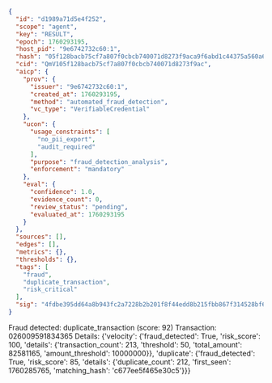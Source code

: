 ```json
{
  "id": "d1989a71d5e4f252",
  "scope": "agent",
  "key": "RESULT",
  "epoch": 1760293195,
  "host_pid": "9e6742732c60:1",
  "hash": "05f128bacb75cf7a807f0cbcb740071d8273f9aca9f6abd1c44375a560a6dadf",
  "cid": "QmV105f128bacb75cf7a807f0cbcb740071d8273f9ac",
  "aicp": {
    "prov": {
      "issuer": "9e6742732c60:1",
      "created_at": 1760293195,
      "method": "automated_fraud_detection",
      "vc_type": "VerifiableCredential"
    },
    "ucon": {
      "usage_constraints": [
        "no_pii_export",
        "audit_required"
      ],
      "purpose": "fraud_detection_analysis",
      "enforcement": "mandatory"
    },
    "eval": {
      "confidence": 1.0,
      "evidence_count": 0,
      "review_status": "pending",
      "evaluated_at": 1760293195
    }
  },
  "sources": [],
  "edges": [],
  "metrics": {},
  "thresholds": {},
  "tags": [
    "fraud",
    "duplicate_transaction",
    "risk_critical"
  ],
  "sig": "4fdbe395dd64a8b943fc2a7228b2b201f8f44edd8b215fbb867f314528bf6ae4"
}
```

Fraud detected: duplicate_transaction (score: 92)
Transaction: 026009591834365
Details: {'velocity': {'fraud_detected': True, 'risk_score': 100, 'details': {'transaction_count': 213, 'threshold': 50, 'total_amount': 82581165, 'amount_threshold': 10000000}}, 'duplicate': {'fraud_detected': True, 'risk_score': 85, 'details': {'duplicate_count': 212, 'first_seen': 1760285765, 'matching_hash': 'c677ee5f465e30c5'}}}